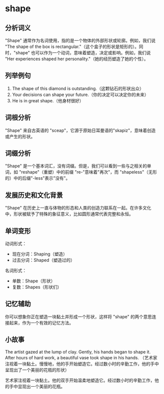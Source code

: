 # shape

## 分析词义

  

"Shape" 通常作为名词使用，指的是一个物体的外部形状或轮廓。例如，我们说 "The shape of the box is rectangular."（这个盒子的形状是矩形的）。同时，"shape" 也可以作为一个动词，意味着塑造，决定或影响。例如，我们说 "Her experiences shaped her personality."（她的经历塑造了她的个性）。

  

## 列举例句

  

1.  The shape of this diamond is outstanding.（这颗钻石的形状出众）
2.  Your decisions can shape your future.（你的决定可以决定你的未来）
3.  He is in great shape.（他身材很好）

  

## 词根分析

  

"Shape" 来自古英语的 "sceap"，它源于原始日耳曼语的"skapiz"，意味着创造或产生的形状。

  

## 词缀分析

  

"Shape" 是一个基本词汇，没有词缀。但是，我们可以看到一些与之相关的单词，如 "reshape"（重塑）中的前缀 "re-"意味着"再次"，而 "shapeless"（无形的）中的后缀"-less"表示"没有"。

  

## 发展历史和文化背景

  

"Shape" 在历史上一直与体物的形态和人类的创造力联系在一起。在许多文化中，形状被赋予了特殊的象征意义，比如圆形通常代表完整和永恒。

  

## 单词变形

  

动词形式：

  

*   现在分词：Shaping（塑造）
*   过去分词：Shaped（塑造过的）

  

名词形式：

  

*   单数：Shape（形状）
*   复数：Shapes（形状们）

  

## 记忆辅助

  

你可以想象你正在塑造一块黏土并形成一个形状，这样将 "shape" 的两个意思连接起来，作为一个有效的记忆方法。

  

## 小故事

  

The artist gazed at the lump of clay. Gently, his hands began to shape it. After hours of hard work, a beautiful vase took shape in his hands. （艺术家注视着一块黏土。慢慢地，他的手开始塑造它。经过数小时的辛勤工作，他的手中呈现出了一个美丽的花瓶的形状）

  

艺术家注视着一块黏土。他的双手开始温柔地塑造它。经过数小时的辛勤工作，他的手中显现出一个美丽的花瓶。
